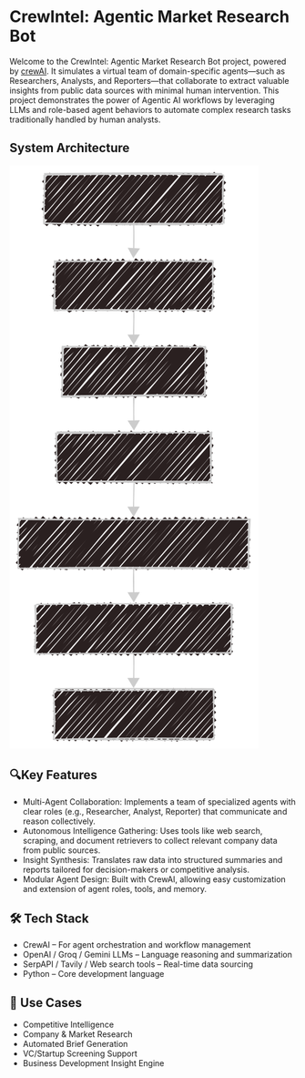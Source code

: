 #  CrewIntel: Agentic Market Research Bot

Welcome to the CrewIntel: Agentic Market Research Bot project, powered by [crewAI](https://crewai.com). It simulates a virtual team of domain-specific agents—such as Researchers, Analysts, and Reporters—that collaborate to extract valuable insights from public data sources with minimal human intervention.
This project demonstrates the power of Agentic AI workflows by leveraging LLMs and role-based agent behaviors to automate complex research tasks traditionally handled by human analysts.

## System Architecture

![Flow Diagram](flow_diagram.svg)

## 🔍Key Features
- Multi-Agent Collaboration: Implements a team of specialized agents with clear roles (e.g., Researcher, Analyst, Reporter) that communicate and reason collectively.
- Autonomous Intelligence Gathering: Uses tools like web search, scraping, and document retrievers to collect relevant company data from public sources.
- Insight Synthesis: Translates raw data into structured summaries and reports tailored for decision-makers or competitive analysis.
- Modular Agent Design: Built with CrewAI, allowing easy customization and extension of agent roles, tools, and memory.

## 🛠️ Tech Stack
- CrewAI – For agent orchestration and workflow management
- OpenAI / Groq / Gemini LLMs – Language reasoning and summarization
- SerpAPI / Tavily / Web search tools – Real-time data sourcing
- Python – Core development language

## 💼 Use Cases
- Competitive Intelligence
- Company & Market Research
- Automated Brief Generation
- VC/Startup Screening Support
- Business Development Insight Engine
